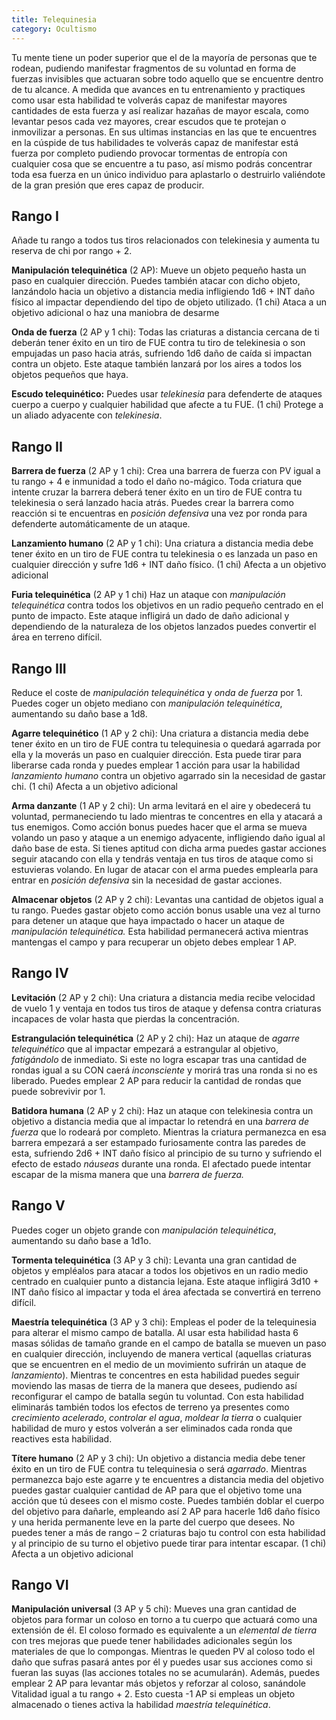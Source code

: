```yaml
---
title: Telequinesia
category: Ocultismo
---
```


Tu mente tiene un poder superior que el de la mayoría de personas que te rodean, pudiendo manifestar fragmentos de su voluntad en forma de fuerzas invisibles que actuaran sobre todo aquello que se encuentre dentro de tu alcance. A medida que avances en tu entrenamiento y practiques como usar esta habilidad te volverás capaz de manifestar mayores cantidades de esta fuerza y así realizar hazañas de mayor escala, como levantar pesos cada vez mayores, crear escudos que te protejan o inmovilizar a personas. En sus ultimas instancias en las que te encuentres en la cúspide de tus habilidades te volverás capaz de manifestar está fuerza por completo pudiendo provocar tormentas de entropía con cualquier cosa que se encuentre a tu paso, así mismo podrás concentrar toda esa fuerza en un único individuo para aplastarlo o destruirlo valiéndote de la gran presión que eres capaz de producir.

## Rango I

Añade tu rango a todos tus tiros relacionados con telekinesia y aumenta tu reserva de chi por rango + 2.

**Manipulación telequinética** (2 AP): Mueve un objeto pequeño hasta un paso en cualquier dirección. Puedes también atacar con dicho objeto, lanzándolo hacia un objetivo a distancia media infligiendo 1d6 + INT daño físico al impactar dependiendo del tipo de objeto utilizado. (1 chi) Ataca a un objetivo adicional o haz una maniobra de desarme

**Onda de fuerza** (2 AP y 1 chi): Todas las criaturas a distancia cercana de ti deberán tener éxito en un tiro de FUE contra tu tiro de telekinesia o son empujadas un paso hacia atrás, sufriendo 1d6 daño de caída si impactan contra un objeto. Este ataque también lanzará por los aires a todos los objetos pequeños que haya.

**Escudo telequinético:** Puedes usar *telekinesia* para defenderte de ataques cuerpo a cuerpo y cualquier habilidad que afecte a tu FUE. (1 chi) Protege a un aliado adyacente con *telekinesia*.

## Rango II

**Barrera de fuerza** (2 AP y 1 chi): Crea una barrera de fuerza con PV igual a tu rango + 4 e inmunidad a todo el daño no-mágico. Toda criatura que intente cruzar la barrera deberá tener éxito en un tiro de FUE contra tu telekinesia o será lanzado hacia atrás. Puedes crear la barrera como reacción si te encuentras en *posición defensiva* una vez por ronda para defenderte automáticamente de un ataque.

**Lanzamiento humano** (2 AP y 1 chi): Una criatura a distancia media debe tener éxito en un tiro de FUE contra tu telekinesia o es lanzada un paso en cualquier dirección y sufre 1d6 + INT daño físico. (1 chi) Afecta a un objetivo adicional

**Furia telequinética** (2 AP y 1 chi) Haz un ataque con *manipulación telequinética* contra todos los objetivos en un radio pequeño centrado en el punto de impacto. Este ataque infligirá un dado de daño adicional y dependiendo de la naturaleza de los objetos lanzados puedes convertir el área en terreno difícil.

## Rango III

Reduce el coste de *manipulación telequinética* y *onda de fuerza* por 1. Puedes coger un objeto mediano con *manipulación telequinética*, aumentando su daño base a 1d8.

**Agarre telequinético** (1 AP y 2 chi): Una criatura a distancia media debe tener éxito en un tiro de FUE contra tu telequinesia o quedará agarrada por ella y la moverás un paso en cualquier dirección. Esta puede tirar para liberarse cada ronda y puedes emplear 1 acción para usar la habilidad *lanzamiento humano* contra un objetivo agarrado sin la necesidad de gastar chi. (1 chi) Afecta a un objetivo adicional

**Arma danzante** (1 AP y 2 chi): Un arma levitará en el aire y obedecerá tu voluntad, permaneciendo tu lado mientras te concentres en ella y atacará a tus enemigos. Como acción bonus puedes hacer que el arma se mueva volando un paso y ataque a un enemigo adyacente, infligiendo daño igual al daño base de esta. Si tienes aptitud con dicha arma puedes gastar acciones seguir atacando con ella y tendrás ventaja en tus tiros de ataque como si estuvieras volando. En lugar de atacar con el arma puedes emplearla para entrar en *posición defensiva* sin la necesidad de gastar acciones.

**Almacenar objetos** (2 AP y 2 chi): Levantas una cantidad de objetos igual a tu rango. Puedes gastar objeto como acción bonus usable una vez al turno para detener un ataque que haya impactado o hacer un ataque de *manipulación telequinética.* Esta habilidad permanecerá activa mientras mantengas el campo y para recuperar un objeto debes emplear 1 AP.

## Rango IV

**Levitación** (2 AP y 2 chi): Una criatura a distancia media recibe velocidad de vuelo 1 y ventaja en todos tus tiros de ataque y defensa contra criaturas incapaces de volar hasta que pierdas la concentración.

**Estrangulación telequinética** (2 AP y 2 chi): Haz un ataque de *agarre telequinético* que al impactar empezará a estrangular al objetivo, *fatigándolo* de inmediato. Si este no logra escapar tras una cantidad de rondas igual a su CON caerá *inconsciente* y morirá tras una ronda si no es liberado. Puedes emplear 2 AP para reducir la cantidad de rondas que puede sobrevivir por 1.

**Batidora humana** (2 AP y 2 chi): Haz un ataque con telekinesia contra un objetivo a distancia media que al impactar lo retendrá en una *barrera de fuerza* que lo rodeará por completo. Mientras la criatura permanezca en esa barrera empezará a ser estampado furiosamente contra las paredes de esta, sufriendo 2d6 + INT daño físico al principio de su turno y sufriendo el efecto de estado *náuseas* durante una ronda. El afectado puede intentar escapar de la misma manera que una *barrera de fuerza.*

## Rango V

Puedes coger un objeto grande con *manipulación telequinética*, aumentando su daño base a 1d1o.

**Tormenta telequinética** (3 AP y 3 chi): Levanta una gran cantidad de objetos y empléalos para atacar a todos los objetivos en un radio medio centrado en cualquier punto a distancia lejana. Este ataque infligirá 3d10 + INT daño físico al impactar y toda el área afectada se convertirá en terreno difícil.

**Maestría telequinética** (3 AP y 3 chi): Empleas el poder de la telequinesia para alterar el mismo campo de batalla. Al usar esta habilidad hasta 6 masas sólidas de tamaño grande en el campo de batalla se mueven un paso en cualquier dirección, incluyendo de manera vertical (aquellas criaturas que se encuentren en el medio de un movimiento sufrirán un ataque de *lanzamiento*). Mientras te concentres en esta habilidad puedes seguir moviendo las masas de tierra de la manera que desees, pudiendo así reconfigurar el campo de batalla según tu voluntad. Con esta habilidad eliminarás también todos los efectos de terreno ya presentes como *crecimiento acelerado*, *controlar el agua*, *moldear la tierra* o cualquier habilidad de muro y estos volverán a ser eliminados cada ronda que reactives esta habilidad.

**Títere humano** (2 AP y 3 chi): Un objetivo a distancia media debe tener éxito en un tiro de FUE contra tu telequinesia o será *agarrado*. Mientras permanezca bajo este agarre y te encuentres a distancia media del objetivo puedes gastar cualquier cantidad de AP para que el objetivo tome una acción que tú desees con el mismo coste. Puedes también doblar el cuerpo del objetivo para dañarle, empleando así 2 AP para hacerle 1d6 daño físico y una herida permanente leve en la parte del cuerpo que desees. No puedes tener a más de rango – 2 criaturas bajo tu control con esta habilidad y al principio de su turno el objetivo puede tirar para intentar escapar. (1 chi) Afecta a un objetivo adicional

## Rango VI

**Manipulación universal** (3 AP y 5 chi): Mueves una gran cantidad de objetos para formar un coloso en torno a tu cuerpo que actuará como una extensión de él. El coloso formado es equivalente a un *elemental de tierra* con tres mejoras que puede tener habilidades adicionales según los materiales de que lo compongas. Mientras le queden PV al coloso todo el daño que sufras pasará antes por él y puedes usar sus acciones como si fueran las suyas (las acciones totales no se acumularán). Además, puedes emplear 2 AP para levantar más objetos y reforzar al coloso, sanándole Vitalidad igual a tu rango + 2. Esto cuesta -1 AP si empleas un objeto almacenado o tienes activa la habilidad *maestría telequinética*.